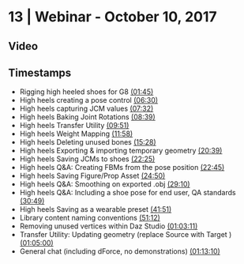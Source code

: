 # 13 | Webinar - October 10, 2017
## Video
<div class="responsive-container"><div id="player"></div></div>
<script>
      var tag = document.createElement('script');
      tag.src = "https://www.youtube.com/iframe_api";
      var firstScriptTag = document.getElementsByTagName('script')[0];
      firstScriptTag.parentNode.insertBefore(tag, firstScriptTag);
      var player;
      function onYouTubeIframeAPIReady() {
        player = new YT.Player('player', {
          videoId: '0mljc_QJ9s0',
        });
      }
    
    function setCurrentTime(slideNum) {
    var object = [105, 390, 452, 519, 591, 718, 928, 1239, 1345, 1365, 1490, 1750, 1849, 2511, 3072, 3791, 3900, 4390]
    player.seekTo(object[slideNum]);
  }
</script>
    
## Timestamps
* Rigging high heeled shoes for G8 <a href="javascript:void(0);" onclick="setCurrentTime(0)">(01:45)</a>
* High heels creating a pose control <a href="javascript:void(0);" onclick="setCurrentTime(1)">(06:30)</a>
* High heels capturing JCM values <a href="javascript:void(0);" onclick="setCurrentTime(2)">(07:32)</a>
* High heels Baking Joint Rotations <a href="javascript:void(0);" onclick="setCurrentTime(3)">(08:39)</a>
* High heels Transfer Utility <a href="javascript:void(0);" onclick="setCurrentTime(4)">(09:51)</a>
* High heels Weight Mapping <a href="javascript:void(0);" onclick="setCurrentTime(5)">(11:58)</a>
* High heels Deleting unused bones <a href="javascript:void(0);" onclick="setCurrentTime(6)">(15:28)</a>
* High heels Exporting & importing temporary geometry <a href="javascript:void(0);" onclick="setCurrentTime(7)">(20:39)</a>
* High heels Saving JCMs to shoes <a href="javascript:void(0);" onclick="setCurrentTime(8)">(22:25)</a>
* High heels Q&A: Creating FBMs from the pose position <a href="javascript:void(0);" onclick="setCurrentTime(9)">(22:45)</a>
* High heels Saving Figure/Prop Asset <a href="javascript:void(0);" onclick="setCurrentTime(10)">(24:50)</a>
* High heels Q&A: Smoothing on exported .obj <a href="javascript:void(0);" onclick="setCurrentTime(11)">(29:10)</a>
* High heels Q&A: Including a shoe pose for end user, QA standards <a href="javascript:void(0);" onclick="setCurrentTime(12)">(30:49)</a>
* High heels Saving as a wearable preset <a href="javascript:void(0);" onclick="setCurrentTime(13)">(41:51)</a>
* Library content naming conventions <a href="javascript:void(0);" onclick="setCurrentTime(14)">(51:12)</a>
* Removing unused vertices within Daz Studio <a href="javascript:void(0);" onclick="setCurrentTime(15)">(01:03:11)</a>
* Transfer Utility: Updating geometry (replace Source with Target ) <a href="javascript:void(0);" onclick="setCurrentTime(16)">(01:05:00)</a>
* General chat (including dForce, no demonstrations) <a href="javascript:void(0);" onclick="setCurrentTime(17)">(01:13:10)</a>
